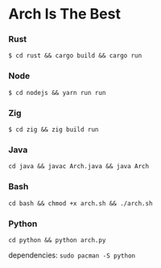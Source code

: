 # Arch Is The Best

### Rust
`$ cd rust && cargo build && cargo run`

### Node
`$ cd nodejs && yarn run run`

### Zig
`$ cd zig && zig build run`

### Java
`cd java && javac Arch.java && java Arch`

### Bash
`cd bash && chmod +x arch.sh && ./arch.sh`

### Python
`cd python && python arch.py`

dependencies: `sudo pacman -S python`
